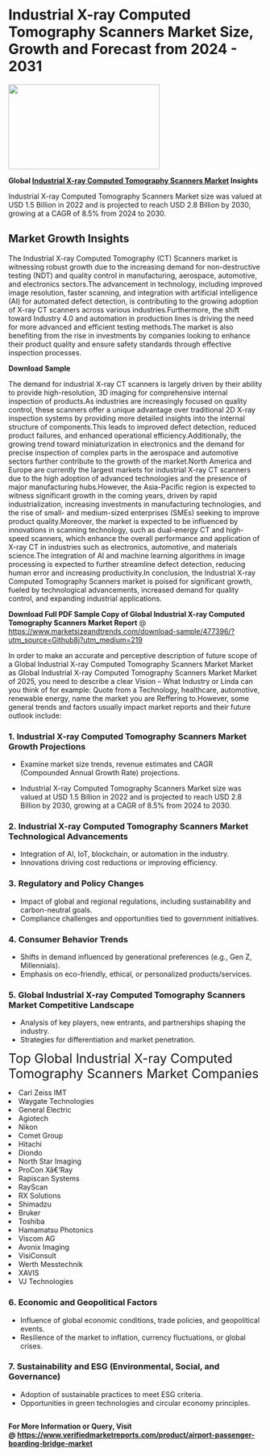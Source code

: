 <H1>Industrial X-ray Computed Tomography Scanners Market Size, Growth and Forecast from 2024 - 2031</H1><img class="aligncenter size-medium wp-image-584254" src="https://thirdeyenews.in/wp-content/uploads/2024/09/Global-Market-Research-300x168.jpeg" alt="" width="300" height="168" /><p><strong>Global&nbsp;<a href="https://www.marketsizeandtrends.com/download-sample/477396/?utm_source=Github8j?utm_medium=219">Industrial X-ray Computed Tomography Scanners Market</a> Insights</strong></p><p>Industrial X-ray Computed Tomography Scanners Market size was valued at USD 1.5 Billion in 2022 and is projected to reach USD 2.8 Billion by 2030, growing at a CAGR of 8.5% from 2024 to 2030.</p><p><h2>Market Growth Insights</h2> <p>The Industrial X-ray Computed Tomography (CT) Scanners market is witnessing robust growth due to the increasing demand for non-destructive testing (NDT) and quality control in manufacturing, aerospace, automotive, and electronics sectors.The advancement in technology, including improved image resolution, faster scanning, and integration with artificial intelligence (AI) for automated defect detection, is contributing to the growing adoption of X-ray CT scanners across various industries.Furthermore, the shift toward Industry 4.0 and automation in production lines is driving the need for more advanced and efficient testing methods.The market is also benefiting from the rise in investments by companies looking to enhance their product quality and ensure safety standards through effective inspection processes.</p> <p><strong>Download Sample</strong></p> <p>The demand for industrial X-ray CT scanners is largely driven by their ability to provide high-resolution, 3D imaging for comprehensive internal inspection of products.As industries are increasingly focused on quality control, these scanners offer a unique advantage over traditional 2D X-ray inspection systems by providing more detailed insights into the internal structure of components.This leads to improved defect detection, reduced product failures, and enhanced operational efficiency.Additionally, the growing trend toward miniaturization in electronics and the demand for precise inspection of complex parts in the aerospace and automotive sectors further contribute to the growth of the market.North America and Europe are currently the largest markets for industrial X-ray CT scanners due to the high adoption of advanced technologies and the presence of major manufacturing hubs.However, the Asia-Pacific region is expected to witness significant growth in the coming years, driven by rapid industrialization, increasing investments in manufacturing technologies, and the rise of small- and medium-sized enterprises (SMEs) seeking to improve product quality.Moreover, the market is expected to be influenced by innovations in scanning technology, such as dual-energy CT and high-speed scanners, which enhance the overall performance and application of X-ray CT in industries such as electronics, automotive, and materials science.The integration of AI and machine learning algorithms in image processing is expected to further streamline defect detection, reducing human error and increasing productivity.In conclusion, the Industrial X-ray Computed Tomography Scanners market is poised for significant growth, fueled by technological advancements, increased demand for quality control, and expanding industrial applications.</p> <p><span class=""><strong>Download Full PDF Sample Copy of Global Industrial X-ray Computed Tomography Scanners Market Report</strong> @ <a href="https://www.marketsizeandtrends.com/download-sample/477396/?utm_source=Github8j?utm_medium=219" target="_blank">https://www.marketsizeandtrends.com/download-sample/477396/?utm_source=Github8j?utm_medium=219</a></span></p><p>In order to make an accurate and perceptive description of future scope of a Global&nbsp;Industrial X-ray Computed Tomography Scanners Market Market as Global&nbsp;Industrial X-ray Computed Tomography Scanners Market Market of 2025, you need to describe a clear Vision &ndash; What Industry or Linda can you think of for example: Quote from a Technology, healthcare, automotive, renewable energy, name the market you are Reffering to.However, some general trends and factors usually impact market reports and their future outlook include:</p><h3>1.&nbsp;<strong>Industrial X-ray Computed Tomography Scanners Market Growth Projections</strong></h3><ul><li>Examine market size trends, revenue estimates and CAGR (Compounded Annual Growth Rate) projections.</li><li><p>Industrial X-ray Computed Tomography Scanners Market size was valued at USD 1.5 Billion in 2022 and is projected to reach USD 2.8 Billion by 2030, growing at a CAGR of 8.5% from 2024 to 2030.</p></li></ul><h3>2.&nbsp;<strong>Industrial X-ray Computed Tomography Scanners Market Technological Advancements</strong></h3><ul><li>Integration of AI, IoT, blockchain, or automation in the industry.</li><li>Innovations driving cost reductions or improving efficiency.</li></ul><h3>3.&nbsp;<strong>Regulatory and Policy Changes</strong></h3><ul><li>Impact of global and regional regulations, including sustainability and carbon-neutral goals.</li><li>Compliance challenges and opportunities tied to government initiatives.</li></ul><h3>4.&nbsp;<strong>Consumer Behavior Trends</strong></h3><ul><li>Shifts in demand influenced by generational preferences (e.g., Gen Z, Millennials).</li><li>Emphasis on eco-friendly, ethical, or personalized products/services.</li></ul><h3>5.&nbsp;<strong>Global Industrial X-ray Computed Tomography Scanners Market Competitive Landscape</strong></h3><ul><li>Analysis of key players, new entrants, and partnerships shaping the industry.</li><li>Strategies for differentiation and market penetration.</li></ul><p data-pm-slice="1 1 []"><span style="color: inherit; font-family: inherit; font-size: 25px;">Top Global Industrial X-ray Computed Tomography Scanners Market Companies</span></p><div class="" data-test-id=""><p><li>Carl Zeiss IMT</li><li> Waygate Technologies</li><li> General Electric</li><li> Agiotech</li><li> Nikon</li><li> Comet Group</li><li> Hitachi</li><li> Diondo</li><li> North Star Imaging</li><li> ProCon Xâ€‘Ray</li><li> Rapiscan Systems</li><li> RayScan</li><li> RX Solutions</li><li> Shimadzu</li><li> Bruker</li><li> Toshiba</li><li> Hamamatsu Photonics</li><li> Viscom AG</li><li> Avonix Imaging</li><li> VisiConsult</li><li> Werth Messtechnik</li><li> XAVIS</li><li> VJ Technologies</li></p></div><h3>6.&nbsp;<strong>Economic and Geopolitical Factors</strong></h3><ul><li>Influence of global economic conditions, trade policies, and geopolitical events.</li><li>Resilience of the market to inflation, currency fluctuations, or global crises.</li></ul><h3>7.&nbsp;<strong>Sustainability and ESG (Environmental, Social, and Governance)</strong></h3><ul><li>Adoption of sustainable practices to meet ESG criteria.</li><li>Opportunities in green technologies and circular economy principles.</li></ul><h2><strong style="font-size: 14px;">For More Information or Query, Visit @&nbsp;</strong><a style="background-color: #ffffff; font-size: 14px;" href="https://www.marketsizeandtrends.com/report/industrial-x-ray-computed-tomography-scanners-market/" target="_blank">https://www.verifiedmarketreports.com/product/airport-passenger-boarding-bridge-market</a></h2>